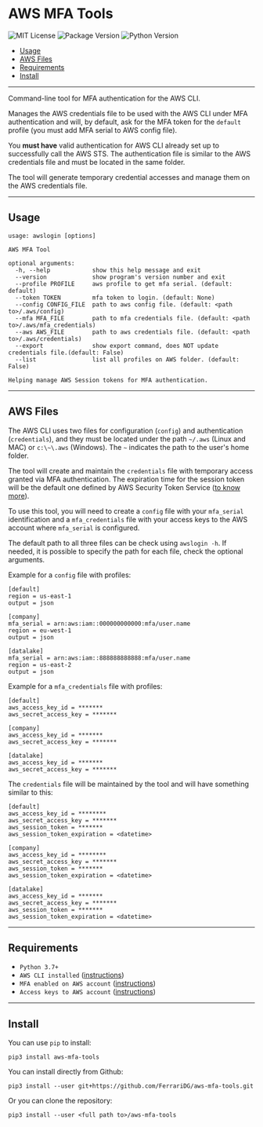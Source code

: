 # AWS MFA Tools

![MIT License](https://img.shields.io/pypi/l/aws-mfa-tools)
![Package Version](https://img.shields.io/pypi/v/aws-mfa-tools)
![Python Version](https://img.shields.io/pypi/pyversions/aws-mfa-tools)

- [Usage](#usage)
- [AWS Files](#aws-files)
- [Requirements](#requirements)
- [Install](#install)

---

Command-line tool for MFA authentication for the AWS CLI.

Manages the AWS credentials file to be used with the AWS CLI under MFA authentication and will, by default, ask for the MFA token for the `default` profile (you must add MFA serial to AWS config file).

You **must have** valid authentication for AWS CLI already set up to successfully call the AWS STS. The authentication file is similar to the AWS credentials file and must be located in the same folder.

The tool will generate temporary credential accesses and manage them on the AWS credentials file.

---

## Usage

```text
usage: awslogin [options]

AWS MFA Tool

optional arguments:
  -h, --help            show this help message and exit
  --version             show program's version number and exit
  --profile PROFILE     aws profile to get mfa serial. (default: default)
  --token TOKEN         mfa token to login. (default: None)
  --config CONFIG_FILE  path to aws config file. (default: <path to>/.aws/config)
  --mfa MFA_FILE        path to mfa credentials file. (default: <path to>/.aws/mfa_credentials)
  --aws AWS_FILE        path to aws credentials file. (default: <path to>/.aws/credentials)
  --export              show export command, does NOT update credentials file.(default: False)
  --list                list all profiles on AWS folder. (default: False)

Helping manage AWS Session tokens for MFA authentication.
```

---

## AWS Files

The AWS CLI uses two files for configuration (`config`) and authentication (`credentials`), and they must be located under the path `~/.aws` (Linux and MAC) or `c:\~\.aws` (Windows). The `~` indicates the path to the user's home folder.

The tool will create and maintain the `credentials` file with temporary access granted via MFA authentication. The expiration time for the session token will be the default one defined by AWS Security Token Service ([to know more](https://docs.aws.amazon.com/STS/latest/APIReference/API_GetSessionToken.html)).

To use this tool, you will need to create a `config` file with your `mfa_serial` identification and a `mfa_credentials` file with your access keys to the AWS account where `mfa_serial` is configured.

The default path to all three files can be check using `awslogin -h`. If needed, it is possible to specify the path for each file, check the optional arguments.

Example for a `config` file with profiles:

```text
[default]
region = us-east-1
output = json

[company]
mfa_serial = arn:aws:iam::000000000000:mfa/user.name
region = eu-west-1
output = json

[datalake]
mfa_serial = arn:aws:iam::888888888888:mfa/user.name
region = us-east-2
output = json
```

Example for a `mfa_credentials` file with profiles:

```text
[default]
aws_access_key_id = *******
aws_secret_access_key = *******

[company]
aws_access_key_id = *******
aws_secret_access_key = *******

[datalake]
aws_access_key_id = *******
aws_secret_access_key = *******
```

The `credentials` file will be maintained by the tool and will have something similar to this:

```text
[default]
aws_access_key_id = ********
aws_secret_access_key = *******
aws_session_token = *******
aws_session_token_expiration = <datetime>

[company]
aws_access_key_id = ********
aws_secret_access_key = *******
aws_session_token = *******
aws_session_token_expiration = <datetime>

[datalake]
aws_access_key_id = *******
aws_secret_access_key = *******
aws_session_token = *******
aws_session_token_expiration = <datetime>
```

---

## Requirements

- `Python 3.7+`
- `AWS CLI installed` ([instructions](https://docs.aws.amazon.com/cli/latest/userguide/install-cliv2.html))
- `MFA enabled on AWS account` ([instructions](https://docs.aws.amazon.com/IAM/latest/UserGuide/id_credentials_mfa_enable_virtual.html))
- `Access keys to AWS account` ([instructions](https://docs.aws.amazon.com/general/latest/gr/aws-sec-cred-types.html#access-keys-and-secret-access-keys))

---

## Install

You can use `pip` to install:

```shell
pip3 install aws-mfa-tools
```

You can install directly from Github:

```shell
pip3 install --user git+https://github.com/FerrariDG/aws-mfa-tools.git
```

Or you can clone the repository:

```shell
pip3 install --user <full path to>/aws-mfa-tools
```
